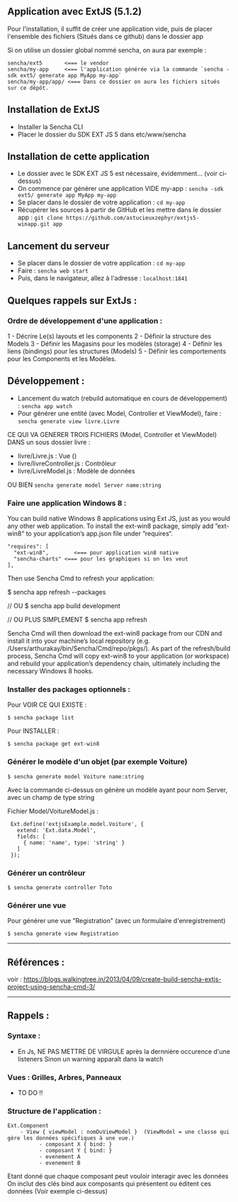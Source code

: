 
## Application avec ExtJS (5.1.2)

Pour l'installation, il suffit de créer une application vide,
puis de placer l'ensemble des fichiers (Situés dans ce github) dans le dossier app

Si on utilise un dossier global nommé sencha, on aura par exemple :

    sencha/ext5       <=== le vendor
    sencha/my-app     <=== l'application générée via la commande `sencha -sdk ext5/ generate app MyApp my-app`
    sencha/my-app/app/ <=== Dans ce dossier on aura les fichiers situés sur ce dépôt.

## Installation de ExtJS
* Installer la Sencha CLI
* Placer le dossier du SDK EXT JS 5 dans etc/www/sencha

## Installation de cette application
* Le dossier avec le SDK EXT JS 5 est nécessaire, évidemment... (voir ci-dessus)
* On commence par générer une application VIDE my-app : `sencha -sdk ext5/ generate app MyApp my-app`
* Se placer dans le dossier de votre application : `cd my-app`
* Récupérer les sources à partir de GitHub et les mettre dans le dossier app : `git clone https://github.com/astucieuxzephyr/extjs5-winapp.git app`

## Lancement du serveur
* Se placer dans le dossier de votre application : `cd my-app`
* Faire : `sencha web start`
* Puis, dans le navigateur, allez à l'adresse : `localhost:1841`


## Quelques rappels sur ExtJs :

### Ordre de développement d'une application :
1 - Décrire Le(s) layouts et les components 
2 - Définir la structure des Models
3 - Définir les Magasins pour les modèles (storage)
4 - Définir les liens (bindings) pour les structures (Models) 
5 - Définir les comportements pour les Components et les Modèles.

## Développement : 
* Lancement du watch (rebuild automatique en cours de développement) : `sencha app watch`
* Pour générer une entité (avec Model, Controller et ViewModel), faire : `sencha generate view livre.Livre`

CE QUI VA GENERER TROIS FICHIERS (Model, Controller et ViewModel) DANS un sous dossier livre :
- livre/Livre.js           : Vue ()
- livre/livreController.js : Contrôleur
- livre/LivreModel.js      : Modèle de données

OU BIEN `sencha generate model Server name:string`

### Faire une application Windows 8 :

You can build native Windows 8 applications using Ext JS, just as you would any other web application.
To install the ext-win8 package, simply add ”ext-win8“ to your application’s app.json file under ”requires“.

    "requires": [
      "ext-win8",        <=== pour application win8 native
	  "sencha-charts" <=== pour les graphiques si on les veut
    ],

Then use Sencha Cmd to refresh your application:

$ sencha app refresh --packages

// OU
$ sencha app build development

// OU PLUS SIMPLEMENT
$ sencha app refresh


Sencha Cmd will then download the ext-win8 package from our CDN and install it into your machine’s local repository (e.g. /Users/arthurakay/bin/Sencha/Cmd/repo/pkgs/).
As part of the refresh/build process, Sencha Cmd will copy ext-win8 to your application (or workspace) and rebuild your application’s dependency chain, ultimately including the necessary Windows 8 hooks.

### Installer des packages optionnels :

Pour VOIR CE QUI EXISTE :

    $ sencha package list

Pour INSTALLER :

    $ sencha package get ext-win8

### Générer le modèle d'un objet (par exemple Voiture)

    $ sencha generate model Voiture name:string

Avec la commande ci-dessus on génère un modèle ayant pour nom Server, avec un champ de type string

Fichier Model/VoitureModel.js :

     Ext.define('extjsExample.model.Voiture', {
       extend: 'Ext.data.Model',
       fields: [
         { name: 'name', type: 'string' } 
       ]
     });

### Générer un contrôleur

    $ sencha generate controller Toto
    
### Générer une vue
Pour générer une vue "Registration" (avec un formulaire d'enregistrement)

    $ sencha generate view Registration

-----------------------------------
## Références :
voir : https://blogs.walkingtree.in/2013/04/09/create-build-sencha-extjs-project-using-sencha-cmd-3/


-----------------------------------
## Rappels :

### Syntaxe :
* En Js, NE PAS METTRE DE VIRGULE après la dernnière occurence d'une listeners
Sinon un warning apparaît dans la watch

### Vues : Grilles, Arbres, Panneaux
* TO DO !!

### Structure de l'application :

    Ext.Component
        - View { viewModel : nomDuViewModel }  (ViewModel = une classe qui gère les données spécifiques à une vue.)
              - composant X { bind: }
              - composant Y { bind: }
              - evenement A
              - evenement B

Etant donné que chaque composant peut vouloir interagir avec les données
On inclut des clés bind aux composants qui présentent ou éditent ces données
(Voir exemple ci-dessus)
